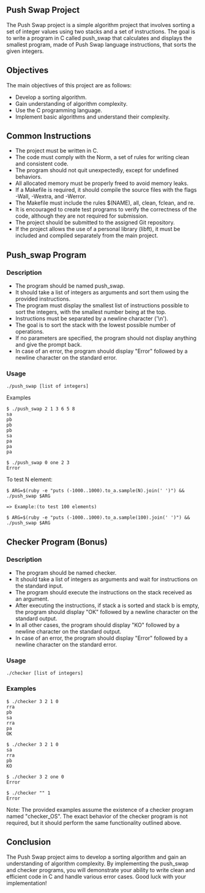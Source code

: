 ## Push Swap Project

The Push Swap project is a simple algorithm project that involves sorting a set of integer values using two stacks and a set of instructions. The goal is to write a program in C called push_swap that calculates and displays the smallest program, made of Push Swap language instructions, that sorts the given integers.

## Objectives

The main objectives of this project are as follows:

- Develop a sorting algorithm.
- Gain understanding of algorithm complexity.
- Use the C programming language.
- Implement basic algorithms and understand their complexity.

## Common Instructions

- The project must be written in C.
- The code must comply with the Norm, a set of rules for writing clean and consistent code.
- The program should not quit unexpectedly, except for undefined behaviors.
- All allocated memory must be properly freed to avoid memory leaks.
- If a Makefile is required, it should compile the source files with the flags -Wall, -Wextra, and -Werror.
- The Makefile must include the rules $(NAME), all, clean, fclean, and re.
- It is encouraged to create test programs to verify the correctness of the code, although they are not required for submission.
- The project should be submitted to the assigned Git repository.
- If the project allows the use of a personal library (libft), it must be included and compiled separately from the main project.

## Push_swap Program

### Description

- The program should be named push_swap.
- It should take a list of integers as arguments and sort them using the provided instructions.
- The program must display the smallest list of instructions possible to sort the integers, with the smallest number being at the top.
- Instructions must be separated by a newline character ('\n').
- The goal is to sort the stack with the lowest possible number of operations.
- If no parameters are specified, the program should not display anything and give the prompt back.
- In case of an error, the program should display "Error" followed by a newline character on the standard error.

### Usage

    ./push_swap [list of integers]

Examples

    $ ./push_swap 2 1 3 6 5 8
    sa
    pb
    pb
    pb
    sa
    pa
    pa
    pa

    $ ./push_swap 0 one 2 3
    Error

To test N element:

    $ ARG=$(ruby -e "puts (-1000..1000).to_a.sample(N).join(' ')") && ./push_swap $ARG
    
    => Example:(to test 100 elements)
    
    $ ARG=$(ruby -e "puts (-1000..1000).to_a.sample(100).join(' ')") && ./push_swap $ARG

## Checker Program (Bonus)

### Description

- The program should be named checker.
- It should take a list of integers as arguments and wait for instructions on the standard input.
- The program should execute the instructions on the stack received as an argument.
- After executing the instructions, if stack a is sorted and stack b is empty, the program should display "OK" followed by a newline character on the standard output.
- In all other cases, the program should display "KO" followed by a newline character on the standard output.
- In case of an error, the program should display "Error" followed by a newline character on the standard error.

### Usage

    ./checker [list of integers]

### Examples

    $ ./checker 3 2 1 0
    rra
    pb
    sa
    rra
    pa
    OK

    $ ./checker 3 2 1 0
    sa
    rra
    pb
    KO

    $ ./checker 3 2 one 0
    Error

    $ ./checker "" 1
    Error

Note: The provided examples assume the existence of a checker program named "checker_OS". The exact behavior of the checker program is not required, but it should perform the same functionality outlined above.

## Conclusion

The Push Swap project aims to develop a sorting algorithm and gain an understanding of algorithm complexity. By implementing the push_swap and checker programs, you will demonstrate your ability to write clean and efficient code in C and handle various error cases. Good luck with your implementation!

